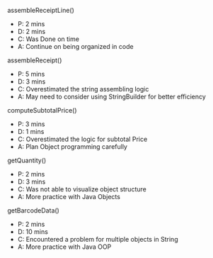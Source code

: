 assembleReceiptLine()<br>
<ul>
  <li>P: 2 mins</li>
  <li>D: 2 mins</li>
  <li>C: Was Done on time</li>
  <li>A: Continue on being organized in code</li>
</ul>

assembleReceipt()<br>
<ul>
    <li>P: 5 mins</li>
    <li>D: 3 mins</li>
    <li>C: Overestimated the string assembling logic</li>
    <li>A: May need to consider using StringBuilder for better efficiency</li>
</ul>

computeSubtotalPrice()<br>
<ul>
    <li>P: 3 mins</li>
    <li>D: 1 mins</li>
    <li>C: Overestimated the logic for subtotal Price</li>
    <li>A: Plan Object programming carefully</li>
</ul>
getQuantity()<br>
<ul>
  <li>P: 2 mins</li>
  <li>D: 3 mins</li>
  <li>C: Was not able to visualize object structure</li>
  <li>A: More practice with Java Objects</li>
</ul>
getBarcodeData()<br>
<ul>
    <li>P: 2 mins</li>
    <li>D: 10 mins</li>
    <li>C: Encountered a problem for multiple objects in String</li>
    <li>A: More practice with Java OOP</li>
</ul>